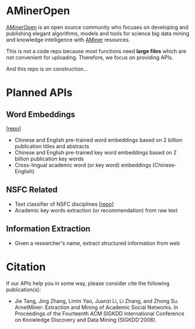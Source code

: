 # AMinerOpen

[AMinerOpen](http://open.aminer.cn/) is an open source community who focuses on developing and publishing elegant algorithms, models and tools for science big data mining and knowledge intelligence with [AMiner](https://www.aminer.cn) resources.

This is not a code repo because most functions need **large files** which are not convenient for uploading. Therefore, we focus on providing APIs.

And this repo is on construction...

# Planned APIs

## Word Embeddings

[[repo]](https://github.com/AMinerOpen/AWOE)

* Chinese and English pre-trained word embeddings based on 2 billion publication titles and abstracts
* Chinese and English pre-trained key word embeddings based on 2 billion publication key words
* Cross-lingual academic word (or key word) embeddings (Chinese-English)

## NSFC Related


* Text classifier of NSFC disciplines [[repo]](https://github.com/AMinerOpen/prediction_api)
* Academic key words extraction (or recommendation) from raw text

## Information Extraction

* Given a researcher's name, extract structured information from web

# Citation

If our APIs help you in some way, please consider cite the following publication(s):

* Jie Tang, Jing Zhang, Limin Yao, Juanzi Li, Li Zhang, and Zhong Su. ArnetMiner: Extraction and Mining of Academic Social Networks. In Proceedings of the Fourteenth ACM SIGKDD International Conference on Knowledge Discovery and Data Mining (SIGKDD’2008).
